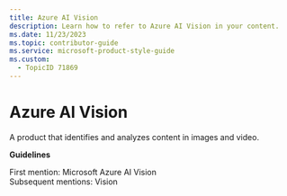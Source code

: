 ```yaml
---
title: Azure AI Vision
description: Learn how to refer to Azure AI Vision in your content.
ms.date: 11/23/2023
ms.topic: contributor-guide
ms.service: microsoft-product-style-guide
ms.custom:
  - TopicID 71869
---
```



# Azure AI Vision

A product that identifies and analyzes content in images and video.

**Guidelines**

First mention: Microsoft Azure AI Vision  
Subsequent mentions: Vision  

